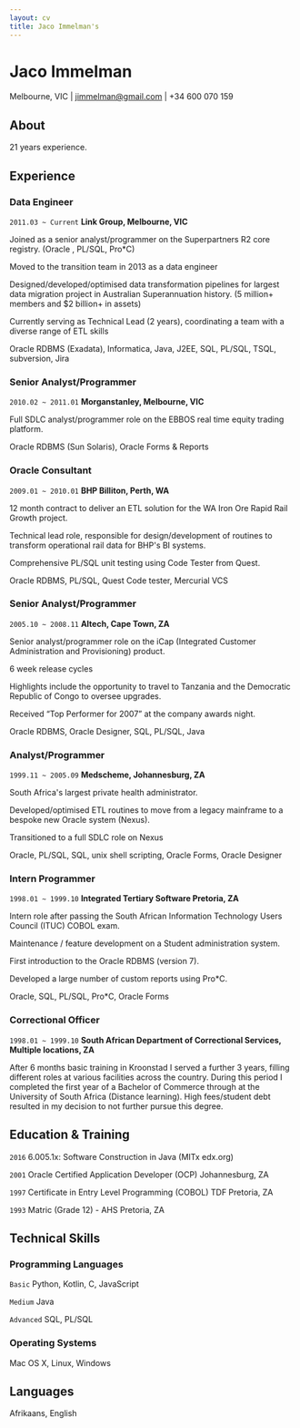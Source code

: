 ```yaml
---
layout: cv
title: Jaco Immelman's
---
```

# Jaco Immelman
<div id="webaddress"> Melbourne, VIC | 
<a target="_blank" href="mailto:jimmelman@gmail.com"><i class="fa fa-envelope-o fa-2x"></i> jimmelman@gmail.com</a> |  <i class="fa fa-mobile fa-2x"></i> +34 600 070 159 
</div>


## About 

21 years experience.

## Experience

### Data Engineer
`2011.03 ~ Current`
__Link Group, Melbourne, VIC__ 

Joined as a senior analyst/programmer on the Superpartners R2 core registry. (Oracle , PL/SQL, Pro*C)

Moved to the transition team in 2013 as a data engineer 

Designed/developed/optimised data transformation pipelines for largest data migration project in Australian Superannuation history. (5 million+ members and $2 billion+ in assets) 

Currently serving as Technical Lead (2 years), coordinating a team with a diverse range of ETL skills

Oracle RDBMS (Exadata), Informatica, Java, J2EE, SQL, PL/SQL, TSQL, subversion, Jira


### Senior Analyst/Programmer
`2010.02 ~ 2011.01`
__Morganstanley, Melbourne, VIC__ 

Full SDLC analyst/programmer role on the EBBOS real time equity trading platform.
 
Oracle RDBMS (Sun Solaris), Oracle Forms & Reports

### Oracle Consultant
`2009.01 ~ 2010.01`
__BHP Billiton, Perth, WA__ 

12 month contract to deliver an ETL solution for the WA Iron Ore Rapid Rail Growth project.
 
Technical lead role, responsible for design/development of routines to transform operational rail data for BHP's BI systems. 

Comprehensive PL/SQL unit testing using Code Tester from Quest.

Oracle RDBMS, PL/SQL, Quest Code tester, Mercurial VCS

### Senior Analyst/Programmer
`2005.10 ~ 2008.11`
__Altech, Cape Town, ZA__ 

Senior analyst/programmer role on the iCap (Integrated Customer Administration and Provisioning) product.

6 week release cycles
 
Highlights include the opportunity to travel to Tanzania and the Democratic Republic of Congo to oversee upgrades. 

Received “Top Performer for 2007” at the company awards night. 

Oracle RDBMS, Oracle Designer, SQL, PL/SQL, Java

### Analyst/Programmer
`1999.11 ~ 2005.09`
__Medscheme, Johannesburg, ZA__ 

South Africa's largest private health administrator. 

Developed/optimised ETL routines to move from a legacy mainframe to a bespoke new Oracle system (Nexus). 

Transitioned to a full SDLC role on Nexus 

Oracle, PL/SQL, SQL, unix shell scripting, Oracle Forms, Oracle Designer

### Intern Programmer
`1998.01 ~ 1999.10`
__Integrated Tertiary Software Pretoria, ZA__ 

Intern role after passing the South African Information Technology Users Council (ITUC) COBOL exam. 

Maintenance / feature development on a Student administration system. 

First introduction to the Oracle RDBMS (version 7). 

Developed a large number of custom reports using Pro*C. 

Oracle, SQL, PL/SQL, Pro*C, Oracle Forms

### Correctional Officer
`1998.01 ~ 1999.10`
__South African Department of Correctional Services, Multiple locations, ZA__ 

After 6 months basic training in Kroonstad I served a further 3 years, filling different roles at various facilities across the country. During this period I completed the  first year of a Bachelor of Commerce through  at the University of South Africa (Distance learning). High fees/student debt resulted in my decision to not further pursue this degree.


## Education & Training

`2016`
6.005.1x: Software Construction in Java (MITx edx.org)

`2001`
Oracle Certified Application Developer (OCP) Johannesburg, ZA

`1997`
Certificate in Entry Level Programming (COBOL) TDF Pretoria, ZA

`1993`
Matric (Grade 12) - AHS Pretoria, ZA

## Technical Skills

### Programming Languages

`Basic`
Python, Kotlin, C, JavaScript

`Medium`
Java

`Advanced`
SQL, PL/SQL

### Operating Systems

Mac OS X, Linux, Windows

## Languages

Afrikaans, English




<!-- ### Footer

Last updated: Mar 2019 -->


